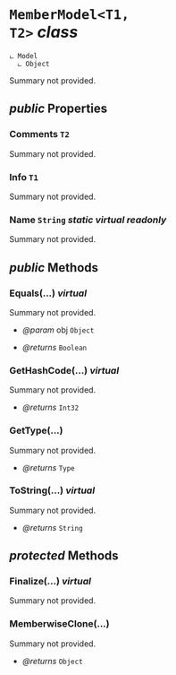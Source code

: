 # <code><span title="undefined">MemberModel</span><<span title="undefined">T1</span>, <span title="undefined">T2</span>></code> *class*

```
ட Model
  ட Object
```

Summary not provided.

## *public* Properties

### Comments <code><span title="undefined">T2</span></code>

Summary not provided.

### Info <code><span title="undefined">T1</span></code>

Summary not provided.

### Name <code><span title="undefined">String</span></code> *static* *virtual* *readonly*

Summary not provided.



## *public* Methods

### Equals(...) *virtual*

Summary not provided.

- *@param* obj <code><span title="undefined">Object</span></code>

- *@returns* <code><span title="undefined">Boolean</span></code>

### GetHashCode(...) *virtual*

Summary not provided.

- *@returns* <code><span title="undefined">Int32</span></code>

### GetType(...)

Summary not provided.

- *@returns* <code><span title="undefined">Type</span></code>

### ToString(...) *virtual*

Summary not provided.

- *@returns* <code><span title="undefined">String</span></code>

## *protected* Methods

### Finalize(...) *virtual*

Summary not provided.



### MemberwiseClone(...)

Summary not provided.

- *@returns* <code><span title="undefined">Object</span></code>